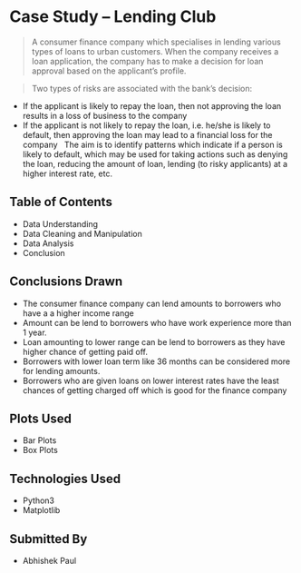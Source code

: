 # Case Study – Lending Club
> A consumer finance company which specialises in lending various types of loans to urban customers. When the company receives a loan application, the company has to make a decision for loan approval based on the applicant’s profile.

> Two types of risks are associated with the bank’s decision:
* If the applicant is likely to repay the loan, then not approving the loan results in a loss of business to the company
* If the applicant is not likely to repay the loan, i.e. he/she is likely to default, then approving the loan may lead to a financial loss for the company
 
The aim is to identify patterns which indicate if a person is likely to default, which may be used for taking actions such as denying the loan, reducing the amount of loan, lending (to risky applicants) at a higher interest rate, etc.



## Table of Contents
* Data Understanding
* Data Cleaning and Manipulation
* Data Analysis
* Conclusion

<!-- You can include any other section that is pertinent to your problem -->

## Conclusions Drawn
* The consumer finance company can lend amounts to borrowers who have a a higher income range
* Amount can be lend to borrowers who have work experience more than 1 year.
* Loan amounting to lower range can be lend to borrowers as they have higher chance of getting paid off. 
* Borrowers with lower loan term like 36 months can be considered more for lending amounts.
* Borrowers who are given loans on lower interest rates have the least chances of getting charged off which is good for the finance company


<!-- You don't have to answer all the questions - just the ones relevant to your project. -->

## Plots Used
* Bar Plots
* Box Plots

<!-- You don't have to answer all the questions - just the ones relevant to your project. -->


## Technologies Used
* Python3
* Matplotlib

<!-- As the libraries versions keep on changing, it is recommended to mention the version of library used in this project -->

## Submitted By
* Abhishek Paul
